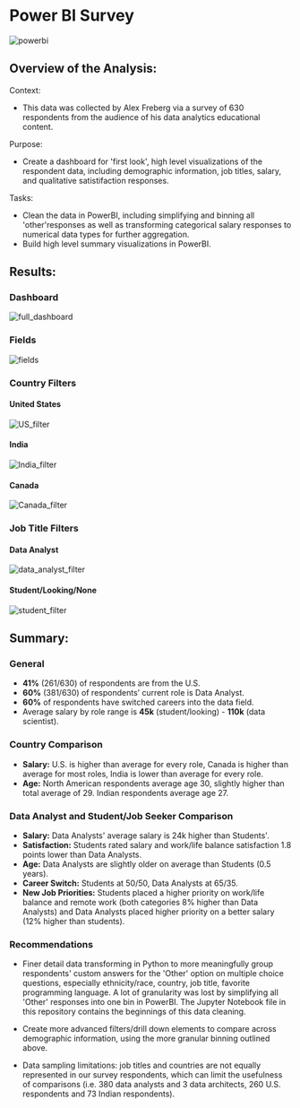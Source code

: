 # Power BI Survey

![powerbi](Images/logo.png)

## Overview of the Analysis:

Context:
* This data was collected by Alex Freberg via a survey of 630 respondents from the audience of his data analytics educational content. 

Purpose:
* Create a dashboard for 'first look', high level visualizations of the respondent data, including demographic information, job titles, salary, and qualitative satistifaction responses.

Tasks:
* Clean the data in PowerBI, including simplifying and binning all 'other'responses as well as transforming categorical salary responses to numerical data types for further aggregation.
* Build high level summary visualizations in PowerBI.

## Results:

### Dashboard 
![full_dashboard](Images/full_dashboard.png)

### Fields
![fields](Images/fields.png)


### Country Filters


#### United States 
![US_filter](Images/US_filter.png)


#### India
![India_filter](Images/India_Filter.png)


#### Canada
![Canada_filter](Images/Canada_filter.png)


### Job Title Filters

#### Data Analyst
![data_analyst_filter](Images/data_analyst_filter.png)


#### Student/Looking/None
![student_filter](Images/student_filter.png)


## Summary:

### General
* **41%** (261/630) of respondents are from the U.S. 
* **60%** (381/630) of respondents’ current role is Data Analyst. 
* **60%** of respondents have switched careers into the  data field. 
* Average salary by role range is **45k** (student/looking) - **110k** (data scientist).


### Country Comparison 
* **Salary:** U.S. is higher than average for every role, Canada is higher than average for most roles, India is lower than average for every role. 
* **Age:** North American respondents average age 30, slightly higher than total average of 29. Indian respondents average age 27.


### Data Analyst and Student/Job Seeker Comparison 
* **Salary:** Data Analysts' average salary is 24k higher than Students'.  
* **Satisfaction:** Students rated salary and work/life balance satisfaction 1.8 points lower than Data Analysts. 
* **Age:** Data Analysts are slightly older on average than Students (0.5 years).
* **Career Switch:** Students at 50/50, Data Analysts at 65/35. 
* **New Job Priorities:** Students placed a higher priority on work/life balance and remote work (both categories 8% higher than Data Analysts) and Data Analysts placed higher priority on a better salary (12% higher than students).


### Recommendations
* Finer detail data transforming in Python to more meaningfully group respondents' custom answers for the 'Other' option on multiple choice questions, especially ethnicity/race, country, job title, favorite programming language. A lot of granularity was lost by simplifying all 'Other' responses into one bin in PowerBI. The Jupyter Notebook file in this repository contains the beginnings of this data cleaning.

* Create more advanced filters/drill down elements to compare across demographic information, using the more granular binning outlined above.

* Data sampling limitations: job titles and countries are not equally represented in our survey respondents, which can limit the usefulness of comparisons (i.e. 380 data analysts and 3 data architects, 260 U.S. respondents and 73 Indian respondents).




